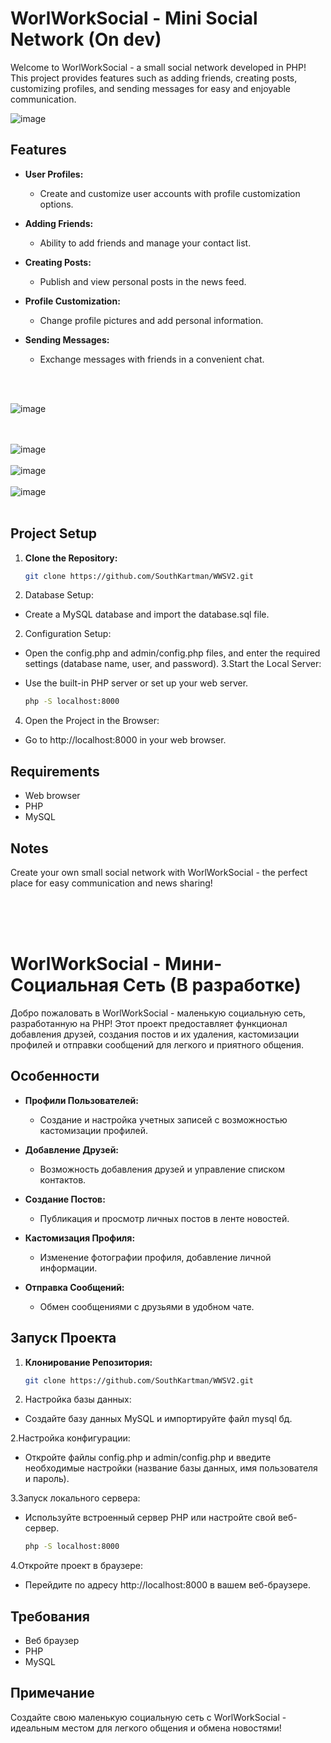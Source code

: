 # WorlWorkSocial - Mini Social Network (On dev)

Welcome to WorlWorkSocial - a small social network developed in PHP! This project provides features such as adding friends, creating posts, customizing profiles, and sending messages for easy and enjoyable communication.

 
![image](https://github.com/SouthKartman/WWSV2/assets/93534577/91611195-7b0b-4663-92ed-ccc9d08f48cd)


## Features

- **User Profiles:**
  - Create and customize user accounts with profile customization options.

- **Adding Friends:**
  - Ability to add friends and manage your contact list.

- **Creating Posts:**
  - Publish and view personal posts in the news feed.

- **Profile Customization:**
  - Change profile pictures and add personal information.

- **Sending Messages:**
  - Exchange messages with friends in a convenient chat.
 
<BR><BR>

![image](https://github.com/SouthKartman/WWSV2/assets/93534577/aac17d93-b069-42ca-84e7-c6263be2d613)

<BR><BR>
![image](https://github.com/SouthKartman/WWSV2/assets/93534577/39968676-66e7-4eac-a555-a2099ba4758e)
<BR><BR>
![image](https://github.com/SouthKartman/WWSV2/assets/93534577/69ba9914-330d-4be1-a28e-b52edad0de1c)
<BR><BR>
![image](https://github.com/SouthKartman/WWSV2/assets/93534577/998259bc-13ad-4cb4-aa46-8ba975b8710a)
<BR><BR>



## Project Setup

1. **Clone the Repository:**
   ```bash
   git clone https://github.com/SouthKartman/WWSV2.git
   
1. Database Setup:
 - Create a MySQL database and import the database.sql file.
2. Configuration Setup:
- Open the config.php and admin/config.php files, and enter the required settings (database name, user, and password).
3.Start the Local Server:

- Use the built-in PHP server or set up your web server.
  ```bash
  php -S localhost:8000


4. Open the Project in the Browser:

- Go to http://localhost:8000 in your web browser.

## Requirements
- Web browser
- PHP
- MySQL

## Notes

Create your own small social network with WorlWorkSocial - the perfect place for easy communication and news sharing!

<br><br><br>

# WorlWorkSocial - Мини-Социальная Сеть (В разработке)

Добро пожаловать в WorlWorkSocial - маленькую социальную сеть, разработанную на PHP! Этот проект предоставляет функционал добавления друзей, создания постов и их удаления, кастомизации профилей и отправки сообщений для легкого и приятного общения.

## Особенности

- **Профили Пользователей:**
  - Создание и настройка учетных записей с возможностью кастомизации профилей.

- **Добавление Друзей:**
  - Возможность добавления друзей и управление списком контактов.

- **Создание Постов:**
  - Публикация и просмотр личных постов в ленте новостей.

- **Кастомизация Профиля:**
  - Изменение фотографии профиля, добавление личной информации.

- **Отправка Сообщений:**
  - Обмен сообщениями с друзьями в удобном чате.

## Запуск Проекта

1. **Клонирование Репозитория:**
   ```bash
   git clone https://github.com/SouthKartman/WWSV2.git

2. Настройка базы данных:

- Создайте базу данных MySQL и импортируйте файл mysql бд.

2.Настройка конфигурации:

- Откройте файлы config.php и admin/config.php и введите необходимые настройки (название базы данных, имя пользователя и пароль).

3.Запуск локального сервера:

- Используйте встроенный сервер PHP или настройте свой веб-сервер.
  ```bash
  php -S localhost:8000
  
4.Откройте проект в браузере:

- Перейдите по адресу http://localhost:8000 в вашем веб-браузере.


## Требования
- Веб браузер
- PHP
- MySQL

 ## Примечание
 Создайте свою маленькую социальную сеть с WorlWorkSocial - идеальным местом для легкого общения и обмена новостями!

